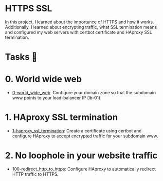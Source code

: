 # HTTPS SSL

In this project, I learned about the importance of HTTPS and how it works. Additionally, I learned about encrypting traffic, what SSL termination means and configured my web servers with certbot certificate and HAproxy SSL termination.

# Tasks 📃

# 0. World wide web
  
  + <u>[0-world_wide_web](https://github.com/Heshbon/alx-system_engineering-devops/blob/master/0x10-https_ssl/0-world_wide_web)</u>: Configure your domain zone so that the subdomain www points to your load-balancer IP (lb-01).

# 1. HAproxy SSL termination

  + <u>[1-haproxy_ssl_termination](https://github.com/Heshbon/alx-system_engineering-devops/blob/master/0x10-https_ssl/1-haproxy_ssl_termination)</u>: Create a certificate using certbot and configure HAproxy to accept encrypted traffic for your subdomain www.

# 2. No loophole in your website traffic

  + <u>[100-redirect_http_to_https](https://github.com/Heshbon/alx-system_engineering-devops/blob/master/0x10-https_ssl/100-redirect_http_to_https)</u>: Configure HAproxy to automatically redirect HTTP traffic to HTTPS.
